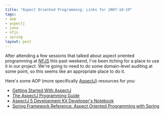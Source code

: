 ```yaml
--- 
title: "Aspect Oriented Programming: Links for 2007-10-19"
tags: 
- aop
- aspectj
- java
- nfjs
- spring
layout: post
---
```

After attending a few sessions that talked about aspect oriented programming at [NFJS](/blog/2007/9/17/nfjs-summary-and-thoughts-on-the-new-england-software-symposium.html) this past weekend, I've been itching for a place to use it in our project. We're going to need to do some domain-level auditing at some point, so this seems like an appropriate place to do it.

Here's some AOP (more specifically [AspectJ](http://www.eclipse.org/aspectj/)) resources for you:

 * [Getting Started With AspectJ](http://www.eclipse.org/aspectj/doc/released/progguide/starting.html)
 * [The AspectJ Programming Guide](http://www.eclipse.org/aspectj/doc/released/progguide/index.html)
 * [AspectJ 5 Development Kit Developer's Notebook](http://www.eclipse.org/aspectj/doc/released/adk15notebook/index.html)
 * [Spring Framework Reference: Aspect Oriented Programming with Spring](http://static.springframework.org/spring/docs/2.0.x/reference/aop.html)
